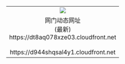 ﻿<table>
  <tr></tr>
  <tr><td colspan=2 align=center><img src="https://dt8aq078xze03.cloudfront.net/Up/oGate.jpg" /></td></tr>
  <tr><td colspan=2 align=center>网门动态网址<br/>(最新)
<br>https://dt8aq078xze03.cloudfront.net
<br/>
<br>https://d944shqsal4y1.cloudfront.net
    </td>
  </tr>
</table>
